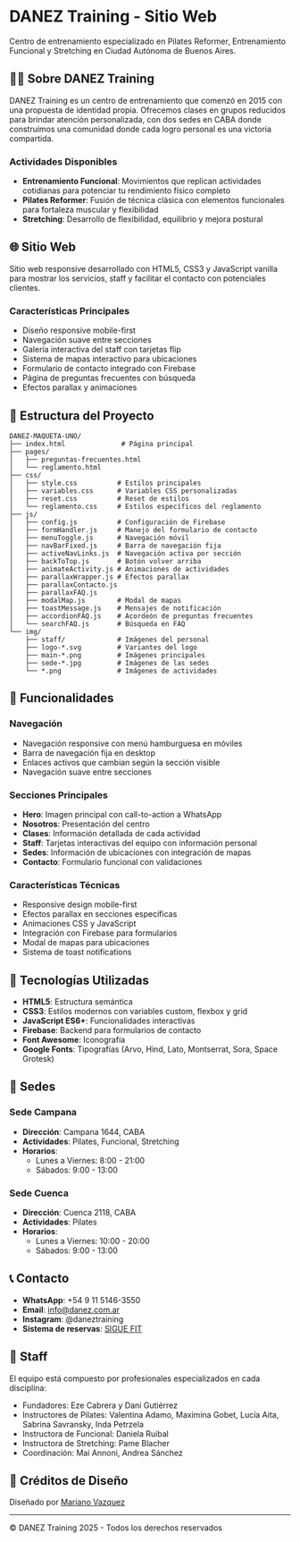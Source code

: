 # DANEZ Training - Sitio Web

Centro de entrenamiento especializado en Pilates Reformer, Entrenamiento Funcional y Stretching en Ciudad Autónoma de Buenos Aires.

## 🏋️‍♀️ Sobre DANEZ Training

DANEZ Training es un centro de entrenamiento que comenzó en 2015 con una propuesta de identidad propia. Ofrecemos clases en grupos reducidos para brindar atención personalizada, con dos sedes en CABA donde construimos una comunidad donde cada logro personal es una victoria compartida.

### Actividades Disponibles
- **Entrenamiento Funcional**: Movimientos que replican actividades cotidianas para potenciar tu rendimiento físico completo
- **Pilates Reformer**: Fusión de técnica clásica con elementos funcionales para fortaleza muscular y flexibilidad
- **Stretching**: Desarrollo de flexibilidad, equilibrio y mejora postural

## 🌐 Sitio Web

Sitio web responsive desarrollado con HTML5, CSS3 y JavaScript vanilla para mostrar los servicios, staff y facilitar el contacto con potenciales clientes.

### Características Principales
- Diseño responsive mobile-first
- Navegación suave entre secciones
- Galería interactiva del staff con tarjetas flip
- Sistema de mapas interactivo para ubicaciones
- Formulario de contacto integrado con Firebase
- Página de preguntas frecuentes con búsqueda
- Efectos parallax y animaciones

## 📁 Estructura del Proyecto

```
DANEZ-MAQUETA-UNO/
├── index.html              # Página principal
├── pages/
│   ├── preguntas-frecuentes.html
│   └── reglamento.html
├── css/
│   ├── style.css          # Estilos principales
│   ├── variables.css      # Variables CSS personalizadas
│   ├── reset.css          # Reset de estilos
│   └── reglamento.css     # Estilos específicos del reglamento
├── js/
│   ├── config.js          # Configuración de Firebase
│   ├── formHandler.js     # Manejo del formulario de contacto
│   ├── menuToggle.js      # Navegación móvil
│   ├── navBarFixed.js     # Barra de navegación fija
│   ├── activeNavLinks.js  # Navegación activa por sección
│   ├── backToTop.js       # Botón volver arriba
│   ├── animateActivity.js # Animaciones de actividades
│   ├── parallaxWrapper.js # Efectos parallax
│   ├── parallaxContacto.js
│   ├── parallaxFAQ.js
│   ├── modalMap.js        # Modal de mapas
│   ├── toastMessage.js    # Mensajes de notificación
│   ├── accordionFAQ.js    # Acordeón de preguntas frecuentes
│   └── searchFAQ.js       # Búsqueda en FAQ
└── img/
    ├── staff/             # Imágenes del personal
    ├── logo-*.svg         # Variantes del logo
    ├── main-*.png         # Imágenes principales
    ├── sede-*.jpg         # Imágenes de las sedes
    └── *.png              # Imágenes de actividades
```

## 🚀 Funcionalidades

### Navegación
- Navegación responsive con menú hamburguesa en móviles
- Barra de navegación fija en desktop
- Enlaces activos que cambian según la sección visible
- Navegación suave entre secciones

### Secciones Principales
- **Hero**: Imagen principal con call-to-action a WhatsApp
- **Nosotros**: Presentación del centro
- **Clases**: Información detallada de cada actividad
- **Staff**: Tarjetas interactivas del equipo con información personal
- **Sedes**: Información de ubicaciones con integración de mapas
- **Contacto**: Formulario funcional con validaciones

### Características Técnicas
- Responsive design mobile-first
- Efectos parallax en secciones específicas
- Animaciones CSS y JavaScript
- Integración con Firebase para formularios
- Modal de mapas para ubicaciones
- Sistema de toast notifications

## 🔧 Tecnologías Utilizadas

- **HTML5**: Estructura semántica
- **CSS3**: Estilos modernos con variables custom, flexbox y grid
- **JavaScript ES6+**: Funcionalidades interactivas
- **Firebase**: Backend para formularios de contacto
- **Font Awesome**: Iconografía
- **Google Fonts**: Tipografías (Arvo, Hind, Lato, Montserrat, Sora, Space Grotesk)

## 🏢 Sedes

### Sede Campana
- **Dirección**: Campana 1644, CABA
- **Actividades**: Pilates, Funcional, Stretching
- **Horarios**: 
  - Lunes a Viernes: 8:00 - 21:00
  - Sábados: 9:00 - 13:00

### Sede Cuenca
- **Dirección**: Cuenca 2118, CABA
- **Actividades**: Pilates
- **Horarios**: 
  - Lunes a Viernes: 10:00 - 20:00
  - Sábados: 9:00 - 13:00

## 📞 Contacto

- **WhatsApp**: +54 9 11 5146-3550
- **Email**: info@danez.com.ar
- **Instagram**: @daneztraining
- **Sistema de reservas**: [SIGUE FIT](https://webapp.siguefit.com/)

## 👥 Staff

El equipo está compuesto por profesionales especializados en cada disciplina:
- Fundadores: Eze Cabrera y Dani Gutiérrez
- Instructores de Pilates: Valentina Adamo, Maximina Gobet, Lucía Aita, Sabrina Savransky, Inda Petrzela
- Instructora de Funcional: Daniela Ruibal
- Instructora de Stretching: Pame Blacher
- Coordinación: Mai Annoni, Andrea Sánchez

## 🎨 Créditos de Diseño

Diseñado por [Mariano Vazquez](https://mariano.estudiorec.com.ar)

---

© DANEZ Training 2025 - Todos los derechos reservados